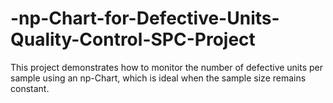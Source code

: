 # -np-Chart-for-Defective-Units-Quality-Control-SPC-Project
This project demonstrates how to monitor the number of defective units per sample using an np-Chart, which is ideal when the sample size remains constant.
